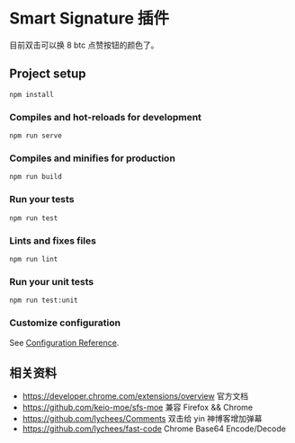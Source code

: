 # Smart Signature 插件
目前双击可以换 8 btc 点赞按钮的颜色了。

## Project setup
```
npm install
```

### Compiles and hot-reloads for development
```
npm run serve
```

### Compiles and minifies for production
```
npm run build
```

### Run your tests
```
npm run test
```

### Lints and fixes files
```
npm run lint
```

### Run your unit tests
```
npm run test:unit
```

### Customize configuration
See [Configuration Reference](https://cli.vuejs.org/config/).

## 相关资料
- https://developer.chrome.com/extensions/overview
官方文档
- https://github.com/keio-moe/sfs-moe
兼容 Firefox && Chrome
- https://github.com/lychees/Comments
双击给 yin 神博客增加弹幕
- https://github.com/lychees/fast-code
Chrome Base64 Encode/Decode
